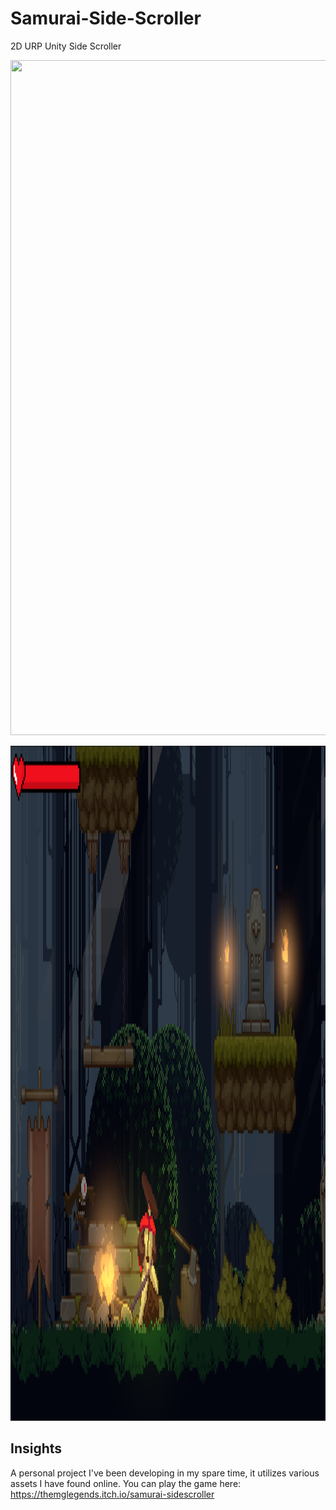 # Samurai-Side-Scroller
2D URP Unity Side Scroller

[<img src="https://img.youtube.com/vi/QQ6TE4xumbY/maxresdefault.jpg" width="1920" height="1080"/>](https://www.youtube.com/embed/QQ6TE4xumbY)

<p align="center">
  <a>
    <img src="Screenshots/SamuraiSidescroller.png" width="1920" height = "1080" alt="Samurai Sidescroller Gameplay Image">
  </a>
</p>

## Insights

A personal project I've been developing in my spare time, it utilizes various assets I have found online.
You can play the game here: https://themglegends.itch.io/samurai-sidescroller
